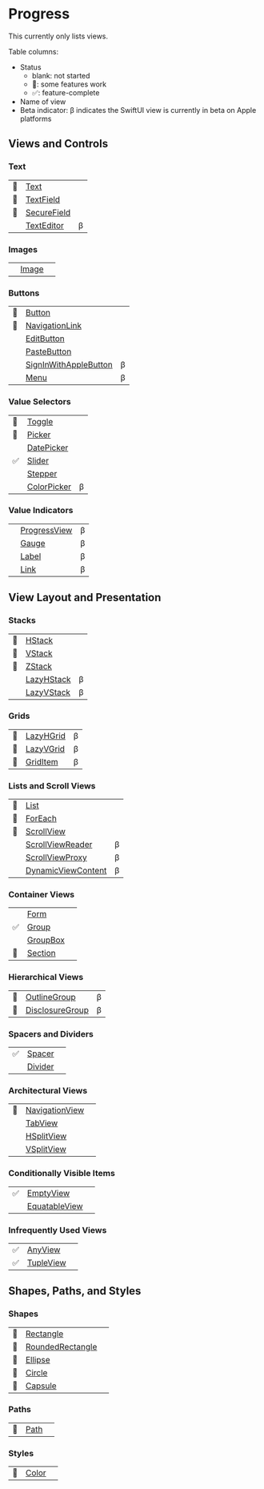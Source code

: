 # Progress

This currently only lists views.

Table columns:

- Status
  - blank: not started
  - 🚧: some features work
  - ✅: feature-complete
- Name of view
- Beta indicator: β indicates the SwiftUI view is currently in beta on Apple platforms

## Views and Controls

### Text

|     |                                                                              |     |
| --- | ---------------------------------------------------------------------------- | :-: |
| 🚧  | [Text](https://developer.apple.com/documentation/swiftui/text)               |     |
| 🚧  | [TextField](https://developer.apple.com/documentation/swiftui/textfield)     |     |
| 🚧  | [SecureField](https://developer.apple.com/documentation/swiftui/securefield) |
|     | [TextEditor](https://developer.apple.com/documentation/swiftui/texteditor)   |  β  |

### Images

|     |                                                                  |     |
| --- | ---------------------------------------------------------------- | :-: |
|     | [Image](https://developer.apple.com/documentation/swiftui/image) |     |

### Buttons

|     |                                                                                                  |     |
| --- | ------------------------------------------------------------------------------------------------ | :-: |
| 🚧  | [Button](https://developer.apple.com/documentation/swiftui/button)                               |     |
| 🚧  | [NavigationLink](https://developer.apple.com/documentation/swiftui/navigationlink)               |     |
|     | [EditButton](https://developer.apple.com/documentation/swiftui/editbutton)                       |     |
|     | [PasteButton](https://developer.apple.com/documentation/swiftui/pastebutton)                     |     |
|     | [SignInWithAppleButton](https://developer.apple.com/documentation/swiftui/signinwithapplebutton) |  β  |
|     | [Menu](https://developer.apple.com/documentation/swiftui/menu)                                   |  β  |

### Value Selectors

|     |                                                                              |     |
| --- | ---------------------------------------------------------------------------- | :-: |
| 🚧  | [Toggle](https://developer.apple.com/documentation/swiftui/toggle)           |     |
| 🚧  | [Picker](https://developer.apple.com/documentation/swiftui/picker)           |     |
|     | [DatePicker](https://developer.apple.com/documentation/swiftui/datepicker)   |     |
| ✅  | [Slider](https://developer.apple.com/documentation/swiftui/slider)           |     |
|     | [Stepper](https://developer.apple.com/documentation/swiftui/stepper)         |     |
|     | [ColorPicker](https://developer.apple.com/documentation/swiftui/colorpicker) |  β  |

### Value Indicators

|     |                                                                                |     |
| --- | ------------------------------------------------------------------------------ | :-: |
|     | [ProgressView](https://developer.apple.com/documentation/swiftui/progressview) |  β  |
|     | [Gauge](https://developer.apple.com/documentation/swiftui/gauge)               |  β  |
|     | [Label](https://developer.apple.com/documentation/swiftui/label)               |  β  |
|     | [Link](https://developer.apple.com/documentation/swiftui/link)                 |  β  |

## View Layout and Presentation

### Stacks

|     |                                                                            |     |
| --- | -------------------------------------------------------------------------- | :-: |
| 🚧  | [HStack](https://developer.apple.com/documentation/swiftui/hstack)         |     |
| 🚧  | [VStack](https://developer.apple.com/documentation/swiftui/vstack)         |     |
| 🚧  | [ZStack](https://developer.apple.com/documentation/swiftui/zstack)         |     |
|     | [LazyHStack](https://developer.apple.com/documentation/swiftui/lazyhstack) |  β  |
|     | [LazyVStack](https://developer.apple.com/documentation/swiftui/lazyvstack) |  β  |

### Grids

|     |                                                                          |     |
| --- | ------------------------------------------------------------------------ | :-: |
|🚧| [LazyHGrid](https://developer.apple.com/documentation/swiftui/lazyhgrid) |  β  |
|🚧| [LazyVGrid](https://developer.apple.com/documentation/swiftui/lazyvgrid) |  β  |
|🚧| [GridItem](https://developer.apple.com/documentation/swiftui/griditem)   |  β  |

### Lists and Scroll Views

|     |                                                                                            |     |
| --- | ------------------------------------------------------------------------------------------ | :-: |
| 🚧  | [List](https://developer.apple.com/documentation/swiftui/list)                             |     |
| 🚧  | [ForEach](https://developer.apple.com/documentation/swiftui/foreach)                       |     |
| 🚧  | [ScrollView](https://developer.apple.com/documentation/swiftui/scrollview)                 |     |
|     | [ScrollViewReader](https://developer.apple.com/documentation/swiftui/scrollviewreader)     |  β  |
|     | [ScrollViewProxy](https://developer.apple.com/documentation/swiftui/scrollviewproxy)       |  β  |
|     | [DynamicViewContent](https://developer.apple.com/documentation/swiftui/dynamicviewcontent) |  β  |

### Container Views

|     |                                                                        |     |
| --- | ---------------------------------------------------------------------- | :-: |
|     | [Form](https://developer.apple.com/documentation/swiftui/form)         |     |
| ✅  | [Group](https://developer.apple.com/documentation/swiftui/group)       |     |
|     | [GroupBox](https://developer.apple.com/documentation/swiftui/groupbox) |     |
| 🚧 | [Section](https://developer.apple.com/documentation/swiftui/section)   |     |

### Hierarchical Views

|     |                                                                                      |     |
| --- | ------------------------------------------------------------------------------------ | :-: |
|🚧| [OutlineGroup](https://developer.apple.com/documentation/swiftui/outlinegroup)       |  β  |
|🚧| [DisclosureGroup](https://developer.apple.com/documentation/swiftui/disclosuregroup) |  β  |

### Spacers and Dividers

|     |                                                                      |     |
| --- | -------------------------------------------------------------------- | :-: |
| ✅  | [Spacer](https://developer.apple.com/documentation/swiftui/spacer)   |     |
|     | [Divider](https://developer.apple.com/documentation/swiftui/divider) |     |

### Architectural Views

|     |                                                                                    |     |
| --- | ---------------------------------------------------------------------------------- | :-: |
| 🚧  | [NavigationView](https://developer.apple.com/documentation/swiftui/navigationview) |     |
|     | [TabView](https://developer.apple.com/documentation/swiftui/tabview)               |     |
|     | [HSplitView](https://developer.apple.com/documentation/swiftui/hsplitview)         |     |
|     | [VSplitView](https://developer.apple.com/documentation/swiftui/vsplitview)         |     |

### Conditionally Visible Items

|     |                                                                                  |     |
| --- | -------------------------------------------------------------------------------- | :-: |
| ✅  | [EmptyView](https://developer.apple.com/documentation/swiftui/emptyview)         |     |
|     | [EquatableView](https://developer.apple.com/documentation/swiftui/equatableview) |     |

### Infrequently Used Views

|     |                                                                          |     |
| --- | ------------------------------------------------------------------------ | :-: |
| ✅  | [AnyView](https://developer.apple.com/documentation/swiftui/anyview)     |     |
| ✅  | [TupleView](https://developer.apple.com/documentation/swiftui/tupleview) |     |

## Shapes, Paths, and Styles

### Shapes

|     |                                                                                        |     |
| --- | -------------------------------------------------------------------------------------- | :-: |
| 🚧  | [Rectangle](https://developer.apple.com/documentation/swiftui/rectangle)               |     |
| 🚧  | [RoundedRectangle](https://developer.apple.com/documentation/swiftui/roundedrectangle) |     |
| 🚧  | [Ellipse](https://developer.apple.com/documentation/swiftui/ellipse)                   |     |
| 🚧  | [Circle](https://developer.apple.com/documentation/swiftui/circle)                     |     |
| 🚧  | [Capsule](https://developer.apple.com/documentation/swiftui/capsule)                   |     |

### Paths

|     |                                                                |     |
| --- | -------------------------------------------------------------- | :-: |
| 🚧  | [Path](https://developer.apple.com/documentation/swiftui/path) |     |

### Styles

|     |                                                                  |     |
| --- | ---------------------------------------------------------------- | :-: |
| 🚧  | [Color](https://developer.apple.com/documentation/swiftui/color) |     |
